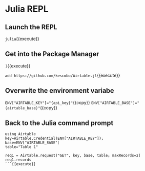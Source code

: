 # Julia REPL

## Launch the REPL

`julia`{{execute}}

## Get into the Package Manager

`]`{{execute}}

`add https://github.com/kescobo/Airtable.jl`{{execute}}

## Overwrite the environment variabe

`ENV["AIRTABLE_KEY"]="{api_key}"`{{copy}}
`ENV["AIRTABLE_BASE"]="{airtable_base}"`{{copy}}

## Back to the Julia command prompt

```
using Airtable
key=Airtable.Credential(ENV["AIRTABLE_KEY"]);
base=ENV["AIRTABLE_BASE"]
table="Table 1"

req1 = Airtable.request("GET", key, base, table; maxRecords=2)
req1.records
```{{execute}}
